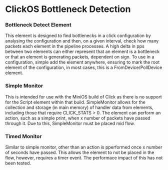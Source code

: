 # ClickOS Bottleneck Detection

### Bottleneck Detect Element
This element is designed to find bottlenecks in a click configuration by analysing the configuration and then, on a given interval, check how many packets each element in the pipeline processes. A high delta in pps between two elements can either represent that an element is a bottleneck or that an element is generating packets, dependent on sign.
To use in a configuration, simple add the element anywhere, ensuring to mark the root element of the configuration, in most cases, this is a FromDevice/PollDevice element.

### Simple Monitor
This is intended for use with the MiniOS build of Click as there is no support for the Script element within that build. SimpleMonitor allows for the collection and storage (in main memory) of handler data from elements, including those that require CLICK_STATS > 0. The element can perform an action, such as a simple print, when x number of packets have passed through it. Due to this, SimpleMonitor must be placed mid flow.

### Timed Monitor
Similar to simple monitor, other than an action is pperformed once x number of seconds have passed. This allows the element to not be placed in the flow, however, requires a timer event. The performace impact of this has not been tested.

